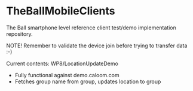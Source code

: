 TheBallMobileClients
====================

The Ball smartphone level reference client test/demo implementation repository.

NOTE! Remember to validate the device join before trying to transfer data :-)

Current contents:
WP8/LocationUpdateDemo
- Fully functional against demo.caloom.com
- Fetches group name from group, updates location to group
